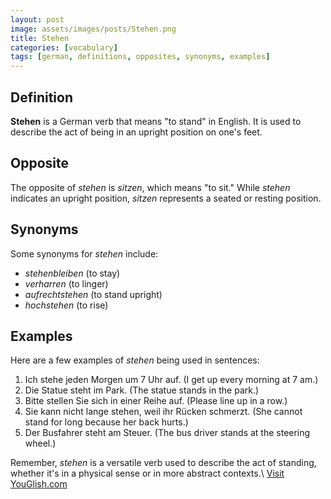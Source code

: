 ```yaml
---
layout: post
image: assets/images/posts/Stehen.png
title: Stehen
categories: [vocabulary]
tags: [german, definitions, opposites, synonyms, examples]
---
```


## Definition

**Stehen** is a German verb that means "to stand" in English. It is used to describe the act of being in an upright position on one's feet.

## Opposite

The opposite of *stehen* is *sitzen*, which means "to sit." While *stehen* indicates an upright position, *sitzen* represents a seated or resting position.

## Synonyms

Some synonyms for *stehen* include:

- *stehenbleiben* (to stay)
- *verharren* (to linger)
- *aufrechtstehen* (to stand upright)
- *hochstehen* (to rise)

## Examples

Here are a few examples of *stehen* being used in sentences:

1. Ich stehe jeden Morgen um 7 Uhr auf. (I get up every morning at 7 am.)
2. Die Statue steht im Park. (The statue stands in the park.)
3. Bitte stellen Sie sich in einer Reihe auf. (Please line up in a row.)
4. Sie kann nicht lange stehen, weil ihr Rücken schmerzt. (She cannot stand for long because her back hurts.)
5. Der Busfahrer steht am Steuer. (The bus driver stands at the steering wheel.)

Remember, *stehen* is a versatile verb used to describe the act of standing, whether it's in a physical sense or in more abstract contexts.\ <a id="yg-widget-0" class="youglish-widget" data-query="Stehen" data-lang="german" data-components="8412" data-auto-start="0" data-bkg-color="theme_light" data-title="How%20to%20pronounce%20Stehen%20in%20German"  rel="nofollow" href="https://youglish.com">Visit YouGlish.com</a><script async src="https://youglish.com/public/emb/widget.js" charset="utf-8"></script>